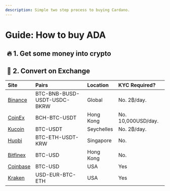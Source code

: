 ```yaml
---
description: Simple two step process to buying Cardano.
---
```


# Guide: How to buy ADA

## ​ 🔥 1. Get some money into crypto <a id="1-get-some-money-into-crypto"></a>

## ​ 🔄 2. Convert on Exchange <a id="2-convert-on-exchange"></a>

| Site | Pairs | Location | KYC Required? |
| :--- | :--- | :--- | :--- |
| ​[Binance](https://www.binance.com/en/trade/ETH_BTC?ref=)​ | BTC-BNB-BUSD-USDT-USDC-BKRW | Global | No. 2₿/day. |
| ​[CoinEx](https://www.coinex.com/exchange?currency=btc&dest=eth)​ | BCH-BTC-USDT | Hong Kong | No. 10,000USD/day. |
| ​[Kucoin](https://www.kucoin.com/#/trade/ETH-USDT?rcode=)​ | BTC-USDT | Seychelles | No. 2₿/day. |
| ​[Huobi](https://www.hbg.com/en-us/exchange/?s=xtz_btc&invite_code=)​ | BTC-ETH-USDT-KRW | Singapore | No. |
| ​[Bitfinex](https://www.bitfinex.com/t/ETH:UST)​ | BTC-USD | Hong Kong | No. |
| ​[Coinbase](https://pro.coinbase.com/trade/ETH-USDC)​ | BTC-USD | USA | Yes |
| ​[Kraken](https://www.kraken.com/)​ | USD-EUR-BTC-ETH | USA | Yes |

